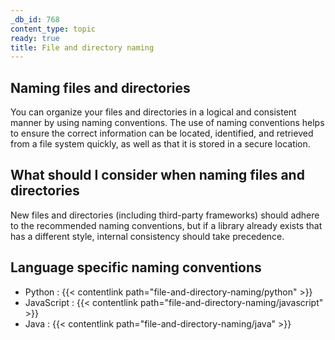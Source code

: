 ```yaml
---
_db_id: 768
content_type: topic
ready: true
title: File and directory naming
---
```


## Naming files and directories

You can organize your files and directories in a logical and consistent manner by using naming conventions. The use of naming conventions helps to ensure the correct information can be located, identified, and retrieved from a file system quickly, as well as that it is stored in a secure location.

## What should I consider when naming files and directories

New files and directories (including third-party frameworks) should adhere to the recommended naming conventions, but if a library already exists that
has a different style, internal consistency should take precedence.

## Language specific naming conventions

- Python : {{< contentlink path="file-and-directory-naming/python" >}}
- JavaScript : {{< contentlink path="file-and-directory-naming/javascript" >}}
- Java : {{< contentlink path="file-and-directory-naming/java" >}}
